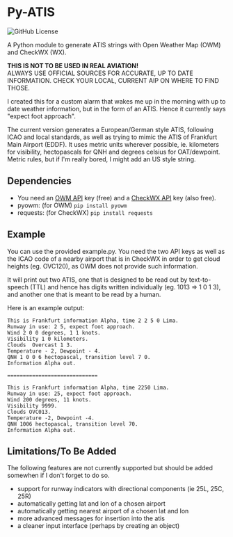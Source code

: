 # Py-ATIS
![GitHub License](https://img.shields.io/github/license/faramire/py-atis)

A Python module to generate ATIS strings with Open Weather Map (OWM) and CheckWX (WX).

**THIS IS NOT TO BE USED IN REAL AVIATION!**  
ALWAYS USE OFFICIAL SOURCES FOR ACCURATE, UP TO DATE INFORMATION. CHECK YOUR LOCAL, CURRENT AIP ON WHERE TO FIND THOSE.

I created this for a custom alarm that wakes me up in the morning with up to date weather information, but in the form of an ATIS. Hence it currently says "expect foot approach".

The current version generates a European/German style ATIS, following ICAO and local standards, as well as trying to mimic the ATIS of Frankfurt Main Airport (EDDF).
It uses metric units wherever possible, ie. kilometers for visibility, hectopascals for QNH and degrees celsius for OAT/dewpoint.
Metric rules, but if I'm really bored, I might add an US style string.

## Dependencies
- You need an [OWM API](https://openweathermap.org/) key (free) and a [CheckWX API](https://www.checkwxapi.com/) key (also free).
- pyowm: (for OWM) ``pip install pyowm``
- requests: (for CheckWX) ``pip install requests``

## Example
You can use the provided example.py. You need the two API keys as well as the ICAO code of a nearby airport that is in CheckWX in order to get cloud heights (eg. OVC120), as OWM does not provide such information.

It will print out two ATIS, one that is designed to be read out by text-to-speech (TTL) and hence has digits written individually (eg. 1013 => 1 0 1 3), and another one that is meant to be read by a human.

Here is an example output:
```
This is Frankfurt information Alpha, time 2 2 5 0 Lima.
Runway in use: 2 5, expect foot approach.
Wind 2 0 0 degrees, 1 1 knots.
Visibility 1 0 kilometers.
Clouds  Overcast 1 3.
Temperature - 2, Dewpoint - 4.
QNH 1 0 0 6 hectopascal, transition level 7 0.
Information Alpha out.

=============================

This is Frankfurt information Alpha, time 2250 Lima.
Runway in use: 25, expect foot approach.
Wind 200 degrees, 11 knots.
Visibility 9999.
Clouds OVC013.
Temperature -2, Dewpoint -4.
QNH 1006 hectopascal, transition level 70.
Information Alpha out.
```
## Limitations/To Be Added

The following features are not currently supported but should be added somewhen if I don't forget to do so.

- support for runway indicators with directional components (ie 25L, 25C, 25R)
- automatically getting lat and lon of a chosen airport
- automatically getting nearest airport of a chosen lat and lon
- more advanced messages for insertion into the atis
- a cleaner input interface (perhaps by creating an object) 
